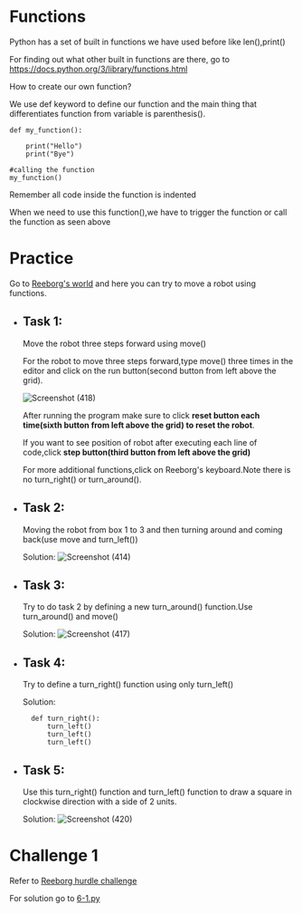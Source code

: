 # Functions

Python has a set of built in functions we have used before like len(),print()

For finding out what other built in functions are there, go to https://docs.python.org/3/library/functions.html

How to create our own function?

We use def keyword to define our function and the main thing that differentiates function from variable is parenthesis().

    def my_function():

        print("Hello") 
        print("Bye")

    #calling the function
    my_function()

Remember all code inside the function is indented

When we need to use this function(),we have to trigger the function or call the function as seen above

# Practice
Go to [Reeborg's world](https://reeborg.ca/reeborg.html?lang=en&mode=python&menu=worlds%2Fmenus%2Freeborg_intro_en.json&name=Alone&url=worlds%2Ftutorial_en%2Falone.json) and here you can try to move a robot using functions.

* ## Task 1:
  Move the robot three steps forward using move()

  For the robot to move three steps forward,type move() three times in the editor and click on the run button(second button from left above the grid).

  ![Screenshot (418)](https://user-images.githubusercontent.com/77121296/119269634-46ea6180-bc16-11eb-8d87-5119442bc242.png)

  After running the program make sure to click **reset button each time(sixth button from left above the grid) to reset the robot**.
  
  If you want to see position of robot after executing each line of code,click **step button(third button from left above the grid)**
  
  For more additional functions,click on Reeborg's keyboard.Note there is no turn_right() or turn_around().

* ## Task 2:
  Moving the robot from box 1 to 3 and then turning around and coming back(use move and turn_left())

  Solution:
  ![Screenshot (414)](https://user-images.githubusercontent.com/77121296/119267853-f969f680-bc0d-11eb-8ebc-7cdda60dff7c.png)
  

* ## Task 3:
  Try to do task 2 by defining a new turn_around() function.Use turn_around() and move()

  Solution:
  ![Screenshot (417)](https://user-images.githubusercontent.com/77121296/119269542-d7747200-bc15-11eb-9b41-b6119a714cae.png)



* ## Task 4:
  Try to define a turn_right() function using only turn_left()

  Solution:
    
        def turn_right():
            turn_left()
            turn_left()
            turn_left()


* ## Task 5:
  Use this turn_right() function and turn_left() function to draw a square in clockwise direction with a side of 2 units.

  Solution:
    ![Screenshot (420)](https://user-images.githubusercontent.com/77121296/119269848-659d2800-bc17-11eb-9d0a-1c295c6836fe.png)


# Challenge 1

Refer to [Reeborg hurdle challenge](https://reeborg.ca/reeborg.html?lang=en&mode=python&menu=worlds%2Fmenus%2Freeborg_intro_en.json&name=Hurdle%201&url=worlds%2Ftutorial_en%2Fhurdle1.json)

For solution go to [6-1.py](https://github.com/priyanka-111-droid/100daysofcode/blob/main/Day6/6-1.py)








